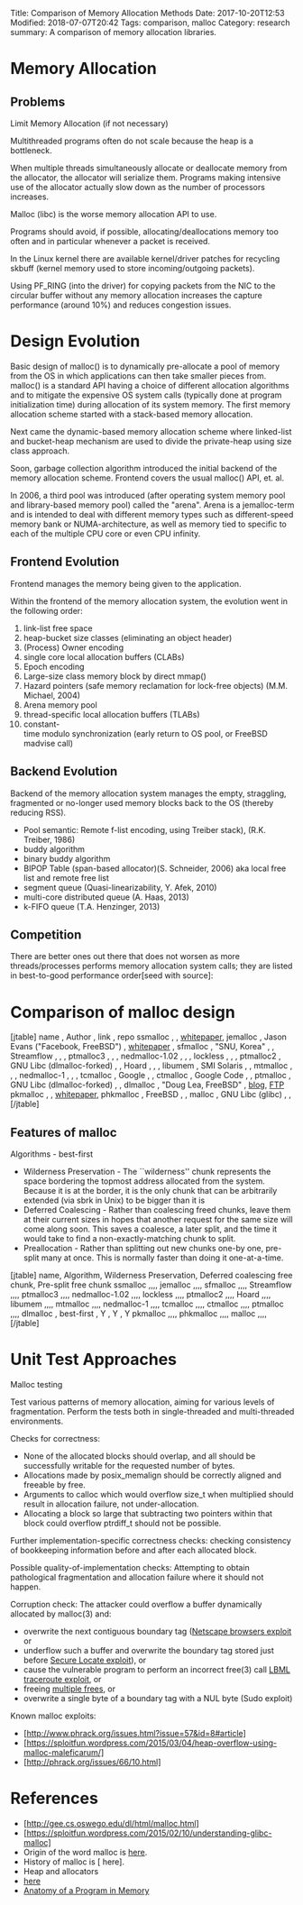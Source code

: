 Title: Comparison of Memory Allocation Methods
Date: 2017-10-20T12:53
Modified: 2018-07-07T20:42
Tags: comparison, malloc
Category: research
summary: A comparison of memory allocation libraries.

Memory Allocation
=================

Problems
--------

Limit Memory Allocation (if not necessary)

Multithreaded programs often do not scale because the heap is a
bottleneck.

When multiple threads simultaneously allocate or deallocate memory from
the allocator, the allocator will serialize them. Programs making
intensive use of the allocator actually slow down as the number of
processors increases.

Malloc (libc) is the worse memory allocation API to use.

Programs should avoid, if possible, allocating/deallocations memory too
often and in particular whenever a packet is received.

In the Linux kernel there are available kernel/driver patches for
recycling skbuff (kernel memory used to store incoming/outgoing
packets).

Using PF\_RING (into the driver) for copying packets from the NIC to the
circular buffer without any memory allocation increases the capture
performance (around 10%) and reduces congestion issues.

Design Evolution
================

Basic design of malloc() is to dynamically pre-allocate a pool of memory
from the OS in which applications can then take smaller pieces from.
malloc() is a standard API having a choice of different allocation
algorithms and to mitigate the expensive OS system calls (typically done
at program initialization time) during allocation of its system memory.
The first memory allocation scheme started with a stack-based memory
allocation.

Next came the dynamic-based memory allocation scheme where linked-list
and bucket-heap mechanism are used to divide the private-heap using size
class approach.

Soon, garbage collection algorithm introduced the initial backend of the
memory allocation scheme. Frontend covers the usual malloc() API, et.
al.

In 2006, a third pool was introduced (after operating system memory pool
and library-based memory pool) called the "arena". Arena is a
jemalloc-term and is intended to deal with different memory types such
as different-speed memory bank or NUMA-architecture, as well as memory
tied to specific to each of the multiple CPU core or even CPU infinity.

Frontend Evolution
------------------

Frontend manages the memory being given to the application.

Within the frontend of the memory allocation system, the evolution went
in the following order:

1. link-list free space
2. heap-bucket size classes (eliminating an object header)
3. (Process) Owner encoding
4. single core local allocation buffers (CLABs)
5. Epoch encoding
6. Large-size class memory block by direct mmap()
7. Hazard pointers (safe memory reclamation for lock-free objects) (M.M. Michael, 2004)
8. Arena memory pool
9. thread-specific local allocation buffers (TLABs)
10. constant-time modulo synchronization (early return to OS pool, or FreeBSD madvise call)

Backend Evolution
-----------------

Backend of the memory allocation system manages the empty, straggling,
fragmented or no-longer used memory blocks back to the OS (thereby
reducing RSS).

* Pool semantic: Remote f-list encoding, using Treiber stack), (R.K.  Treiber,  1986)
* buddy algorithm
* binary buddy algorithm
* BIPOP Table (span-based allocator)(S. Schneider, 2006) aka local free list and remote free list
* segment queue (Quasi-linearizability, Y. Afek, 2010)
* multi-core distributed queue (A. Haas, 2013)
* k-FIFO queue (T.A. Henzinger, 2013)

Competition
-----------

There are better ones out there that does not worsen as more threads/processes performs memory allocation system calls; they are listed in best-to-good performance order​\[seed with source\]:

Comparison of malloc design
===========================

[jtable]
name , Author , link , repo
ssmalloc , , <a href="https://apsys2012.kaist.ac.kr/media/papers/apsys2012-final27.pdf">whitepaper</a>,
jemalloc , Jason Evans ("Facebook, FreeBSD") , [whitepaper](https://people.freebsd.org/~jasone/jemalloc/bsdcan2006/jemalloc.pdf) ,
sfmalloc , "SNU, Korea" , ,
Streamflow , , ,
ptmalloc3 , , ,
nedmalloc-1.02 , , ,
lockless , , ,
ptmalloc2 , GNU Libc (dlmalloc-forked) , ,
Hoard , , ,
libumem , SMI Solaris , ,
mtmalloc , , ,
nedmalloc-1 , , ,
tcmalloc , Google , ,
ctmalloc , Google Code , ,
ptmalloc , GNU Libc (dlmalloc-forked) , ,
dlmalloc , "Doug Lea, FreeBSD" , <a href="http://g.oswego.edu/dl/html/malloc.html">blog</a>, <a href="ftp://g.oswego.edu/pub/misc/malloc.c">FTP</a>
pkmalloc , , <a href="http://www.freebsd.dk/pubs/malloc.pdf">whitepaper</a>,
phkmalloc , FreeBSD , ,
malloc , GNU Libc (glibc) , ,
[/jtable]

Features of malloc
------------------

Algorithms - best-first

* Wilderness Preservation - The \`\`wilderness'' chunk represents the space bordering the topmost address allocated from the system. Because it is at the border, it is the only chunk that can be arbitrarily extended (via sbrk in Unix) to be bigger than it is
* Deferred Coalescing - Rather than coalescing freed chunks, leave them at their current sizes in hopes that another request for the same size will come along soon. This saves a coalesce, a later split, and the time it would take to find a non-exactly-matching chunk to split.
* Preallocation - Rather than splitting out new chunks one-by one, pre-split many at once. This is normally faster than doing it one-at-a-time.

[jtable]
name, Algorithm, Wilderness Preservation, Deferred coalescing free chunk, Pre-split free chunk
ssmalloc ,,,,
jemalloc ,,,,
sfmalloc ,,,,
Streamflow ,,,,
ptmalloc3 ,,,,
nedmalloc-1.02 ,,,,
lockless ,,,,
ptmalloc2 ,,,,
Hoard ,,,,
libumem ,,,,
mtmalloc ,,,,
nedmalloc-1 ,,,,
tcmalloc ,,,,
ctmalloc ,,,,
ptmalloc ,,,,
dlmalloc , best-first , Y , Y , Y
pkmalloc ,,,,
phkmalloc ,,,,
malloc ,,,,
[/jtable]

Unit Test Approaches
====================

Malloc testing

Test various patterns of memory allocation, aiming for various levels of fragmentation. Perform the tests both in single-threaded and multi-threaded environments.

Checks for correctness:

* None of the allocated blocks should overlap, and all should be successfully writable for the requested number of bytes.
* Allocations made by posix\_memalign should be correctly aligned and freeable by free.
* Arguments to calloc which would overflow size\_t when multiplied should result in allocation failure, not under-allocation.
* Allocating a block so large that subtracting two pointers within that block could overflow ptrdiff\_t should not be possible.

Further implementation-specific correctness checks: checking consistency of bookkeeping information before and after each allocated block.

Possible quality-of-implementation checks: Attempting to obtain pathological fragmentation and allocation failure where it should not happen.

Corruption check: The attacker could overflow a buffer dynamically allocated by malloc(3) and:

* overwrite the next contiguous boundary tag ([Netscape browsers exploit](http://www.openwall.com/advisories/OW-002-netscape-jpeg.txt) or
* underflow such a buffer and overwrite the boundary tag stored just before [Secure Locate exploit](ftp://maxx.via.ecp.fr/dislocate/)), or
* cause the vulnerable program to perform an incorrect free(3) call [LBML traceroute exploit](http://www.synnergy.net/downloads/exploits/traceroute-exp.txt), or
* freeing [multiple frees](ftp://maxx.via.ecp.fr/traceroot/), or
* overwrite a single byte of a boundary tag with a NUL byte (Sudo exploit)

Known malloc exploits:

* [http://www.phrack.org/issues.html?issue=57&id=8#article]
* [https://sploitfun.wordpress.com/2015/03/04/heap-overflow-using-malloc-maleficarum/]
* [http://phrack.org/issues/66/10.html]

References
==========

* [http://gee.cs.oswego.edu/dl/html/malloc.html]
* [https://sploitfun.wordpress.com/2015/02/10/understanding-glibc-malloc]
* Origin of the word malloc is [here](https://www.spinellis.gr/blog/20170914/).
* History of malloc is \[ here\].
* Heap and allocators
* [here](http://www.cs.dartmouth.edu/~sergey/cs108/2015/heaps-and-allocators.txt)
* [Anatomy of a Program in Memory](https://manybutfinite.com/post/anatomy-of-a-program-in-memory/)

